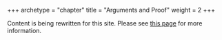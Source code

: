 +++
archetype = "chapter"
title = "Arguments and Proof"
weight = 2
+++

Content is being rewritten for this site. Please see [this page](https://jakehiance.com/the-book-of-foundational-mathematics/) for more information.